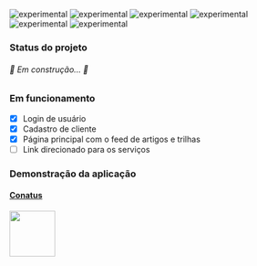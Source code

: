 


![experimental](https://img.shields.io/static/v1?label=&message=Js&color=yellow)
![experimental](https://img.shields.io/static/v1?label=&message=HTML&color=orange)
![experimental](https://img.shields.io/static/v1?label=&message=Sql&color=red)
![experimental](https://img.shields.io/static/v1?label=&message=Css&color=blue)
![experimental](https://img.shields.io/static/v1?label=&message=Php&color=purple)
![experimental](https://img.shields.io/static/v1?label=&message=Bootstrap&color=violet)

### Status do projeto

###### 🚧  Em construção...  🚧 

### Em funcionamento

- [x] Login de usuário
- [x] Cadastro de cliente
- [x] Página principal com o feed de artigos e trilhas
- [ ] Link direcionado para os serviços

### Demonstração da aplicação

<h4> <a href="http://conatus.infinityfreeapp.com/"> Conatus </a>
</h4>


 <p><a align="center"><img src="https://media.giphy.com/media/nif38LVYo7EkYq1TI3/giphy.gif" width="80" height="80"</a> </p>
